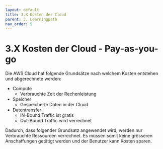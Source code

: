 ```yaml
---
layout: default
title: 3.X Kosten der Cloud
parent: 3. Learningpath
nav_order: 5
---
```


# 3.X Kosten der Cloud - Pay-as-you-go

Die AWS Cloud hat folgende Grundsätze nach welchem Kosten entstehen und abgerechnete werden:

- Compute
  - Verbrauchte Zeit der Rechenleistung
- Speicher
  - Gespeicherte Daten in der Cloud
- Datentransfer
  - IN-Bound Traffic ist gratis
  - Out-Bound Traffic wird verrechnet

Dadurch, dass folgender Grundsatz angewendet wird, werden nur Verbrauchte Ressourcen verrechnet. Es müssen somit keine grösseren Anschaffungen getätigt werden und der Benutzer kann Kosten sparen.
